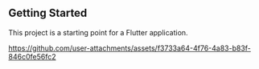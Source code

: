 

## Getting Started

This project is a starting point for a Flutter application.








https://github.com/user-attachments/assets/f3733a64-4f76-4a83-b83f-846c0fe56fc2


